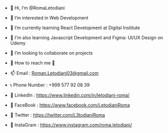 - 👋 Hi, I’m @RomaLetodiani
- 👀 I’m interested in Web Development
- 🌱 I’m currently learning React Development at Digital Institute
- 💜 I'm also learning Javascript Development and Figma: UI/UX Design on Udemy
- 💞️ I’m looking to collaborate on projects

- 🎈 How to reach me 🎈
- 📫 Email : Roman.Letodiani03@gmail.com
- 📞 Phone Number : +999 577 92 08 39
- 🔗 LinkedIn : https://www.linkedin.com/in/letodiani-roma/
- 🔗 FaceBook : https://www.facebook.com/LetodianiRoma
- 🔗 Twitter : https://twitter.com/L3todianiRoma
- 🔗 InstaGram : https://www.instagram.com/roma.letodiani/
